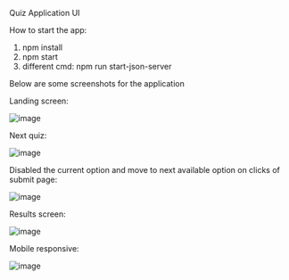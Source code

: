 Quiz Application UI

How to start the app:  
1)	npm install
2)	npm start
3)	different cmd: npm run start-json-server

Below are some screenshots for the application


Landing screen:

![image](https://github.com/shubham-lalwani/quiz-app/assets/32308974/8ce2bf17-5c9c-4a69-b0d2-8f5fc7a57538)

Next quiz:

![image](https://github.com/shubham-lalwani/quiz-app/assets/32308974/ff38d2d0-3250-4a76-869e-bae0a2057fd8)

Disabled the current option and move to next available option on clicks of submit page:

![image](https://github.com/shubham-lalwani/quiz-app/assets/32308974/19515ff8-8618-4ab8-9360-3729ecaea58c)

Results screen:

![image](https://github.com/shubham-lalwani/quiz-app/assets/32308974/0b8cfca4-3781-496e-a88f-c7c32428972b)

Mobile responsive:

![image](https://github.com/shubham-lalwani/quiz-app/assets/32308974/38d16e90-8257-4cbc-88b9-547fbb899619)
